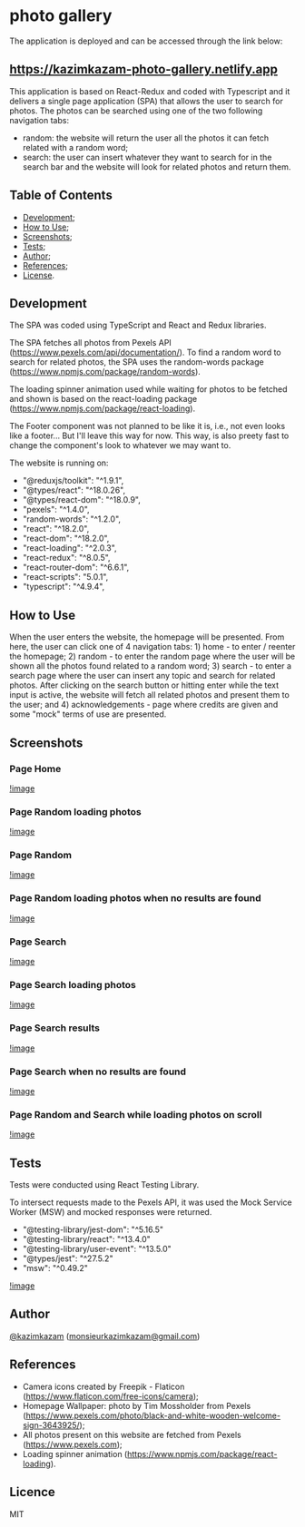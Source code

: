 # photo gallery

The application is deployed and can be accessed through the link below:

## https://kazimkazam-photo-gallery.netlify.app

This application is based on React-Redux and coded with Typescript and it delivers a single page application (SPA) that allows the user to search for photos. The photos can be searched using one of the two following navigation tabs:
- random: the website will return the user all the photos it can fetch related with a random word;
- search: the user can insert whatever they want to search for in the search bar and the website will look for related photos and return them.

## Table of Contents

- [Development](#development);
- [How to Use](#how-to-use);
- [Screenshots](#screenshots);
- [Tests](#tests);
- [Author](#author);
- [References](#references);
- [License](#license).

## Development

The SPA was coded using TypeScript and React and Redux libraries.

The SPA fetches all photos from Pexels API (https://www.pexels.com/api/documentation/). To find a random word to search for related photos, the SPA uses the random-words package (https://www.npmjs.com/package/random-words).

The loading spinner animation used while waiting for photos to be fetched and shown is based on the react-loading package (https://www.npmjs.com/package/react-loading).

The Footer component was not planned to be like it is, i.e., not even looks like a footer... But I'll leave this way for now. This way, is also preety fast to change the component's look to whatever we may want to.

The website is running on:

- "@reduxjs/toolkit": "^1.9.1",
- "@types/react": "^18.0.26",
- "@types/react-dom": "^18.0.9",
- "pexels": "^1.4.0",
- "random-words": "^1.2.0",
- "react": "^18.2.0",
- "react-dom": "^18.2.0",
- "react-loading": "^2.0.3",
- "react-redux": "^8.0.5",
- "react-router-dom": "^6.6.1",
- "react-scripts": "5.0.1",
- "typescript": "^4.9.4",

## How to Use

When the user enters the website, the homepage will be presented. From here, the user can click one of 4 navigation tabs: 1) home - to enter / reenter the homepage; 2) random - to enter the random page where the user will be shown all the photos found related to a random word; 3) search - to enter a search page where the user can insert any topic and search for related photos. After clicking on the search button or hitting enter while the text input is active, the website will fetch all related photos and present them to the user; and 4) acknowledgements - page where credits are given and some "mock" terms of use are presented.

## Screenshots

### Page Home

[!image](https://github.com/kazimkazam/photo-gallery/blob/master/screenshots/client/home.png?raw=true)

### Page Random loading photos

[!image](https://github.com/kazimkazam/photo-gallery/blob/master/screenshots/client/randomLoadingPhotos.png?raw=true)

### Page Random

[!image](https://github.com/kazimkazam/photo-gallery/blob/master/screenshots/client/randomPhotos.png?raw=true)

### Page Random loading photos when no results are found

[!image](https://github.com/kazimkazam/photo-gallery/blob/master/screenshots/client/randomNoPhotos.png?raw=true)

### Page Search

[!image](https://github.com/kazimkazam/photo-gallery/blob/master/screenshots/client/searchPage.png?raw=true)

### Page Search loading photos

[!image](https://github.com/kazimkazam/photo-gallery/blob/master/screenshots/client/searchLoadingPhotos.png?raw=true)

### Page Search results

[!image](https://github.com/kazimkazam/photo-gallery/blob/master/screenshots/client/searchResults.png?raw=true)

### Page Search when no results are found

[!image](https://github.com/kazimkazam/photo-gallery/blob/master/screenshots/client/searchNoPhotos.png?raw=true)

### Page Random and Search while loading photos on scroll

[!image](https://github.com/kazimkazam/photo-gallery/blob/master/screenshots/client/photosLoadingOnScroll.png?raw=true)

## Tests

Tests were conducted using React Testing Library.

To intersect requests made to the Pexels API, it was used the Mock Service Worker (MSW) and mocked responses were returned.

- "@testing-library/jest-dom": "^5.16.5"
- "@testing-library/react": "^13.4.0"
- "@testing-library/user-event": "^13.5.0"
- "@types/jest": "^27.5.2"
- "msw": "^0.49.2"

[!image](https://github.com/kazimkazam/photo-gallery/blob/master/screenshots/tests.png?raw=true)

## Author

[@kazimkazam](https://github.com/kazimkazam) (monsieurkazimkazam@gmail.com)

## References

- Camera icons created by Freepik - Flaticon (https://www.flaticon.com/free-icons/camera);
- Homepage Wallpaper: photo by Tim Mossholder from Pexels (https://www.pexels.com/photo/black-and-white-wooden-welcome-sign-3643925/);
- All photos present on this website are fetched from Pexels (https://www.pexels.com);
- Loading spinner animation (https://www.npmjs.com/package/react-loading).

## Licence

MIT
